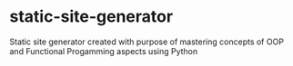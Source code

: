 # static-site-generator
Static site generator created with purpose of mastering concepts of OOP and Functional Progamming aspects using Python
